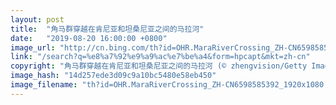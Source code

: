 ```yaml
---
layout: post
title:  "角马群穿越在肯尼亚和坦桑尼亚之间的马拉河"
date:   "2019-08-20 16:00:00 +0800"
image_url: "http://cn.bing.com/th?id=OHR.MaraRiverCrossing_ZH-CN6598585392_1920x1080.jpg&rf=LaDigue_1920x1080.jpg&pid=hp"
link: "/search?q=%e8%a7%92%e9%a9%ac%e7%be%a4&form=hpcapt&mkt=zh-cn"
copyright: "角马群穿越在肯尼亚和坦桑尼亚之间的马拉河 (© zhengvision/Getty Images)"
image_hash: "14d257ede3d09c9a10bc5480e58eb450"
image_filename: "th?id=OHR.MaraRiverCrossing_ZH-CN6598585392_1920x1080.jpg&rf=LaDigue_1920x1080.jpg&pid=hp"
---
```

